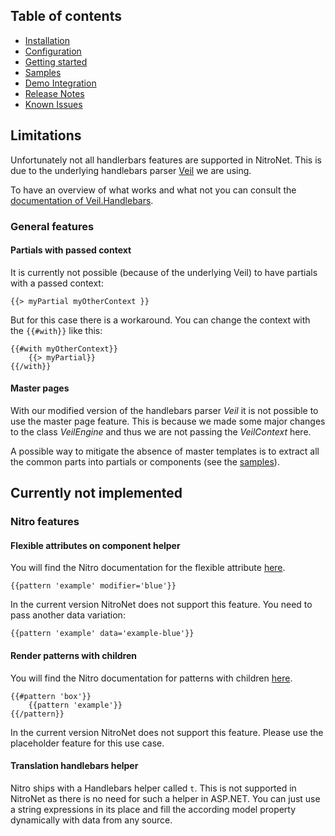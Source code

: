 ## Table of contents
- [Installation](installation.md)
- [Configuration](configuration.md)
- [Getting started](getting-started.md)
- [Samples](samples.md)
- [Demo Integration](https://github.com/namics/NitroNet.Demo)
- [Release Notes](https://github.com/namics/NitroNetSitecore/releases)
- [Known Issues](known-issues.md)

## Limitations
Unfortunately not all handlerbars features are supported in NitroNet. This is due to the underlying handlebars parser [Veil](https://github.com/csainty/Veil/tree/master/src/Veil.Handlebars) we are using.

To have an overview of what works and what not you can consult the [documentation of Veil.Handlebars](https://github.com/csainty/Veil/tree/master/src/Veil.Handlebars).

### General features

#### Partials with passed context
It is currently not possible (because of the underlying Veil) to have partials with a passed context:
```
{{> myPartial myOtherContext }}
```

But for this case there is a workaround. You can change the context with the `{{#with}}` like this:
```
{{#with myOtherContext}}
    {{> myPartial}}
{{/with}}
```

#### Master pages
With our modified version of the handlebars parser *Veil* it is not possible to use the master page feature. This is because we made some major changes to the class *VeilEngine* and thus we are not passing the *VeilContext* here.

A possible way to mitigate the absence of master templates is to extract all the common parts into partials or components (see the [samples](samples.md)).

## Currently not implemented

### Nitro features

#### Flexible attributes on component helper
You will find the Nitro documentation for the flexible attribute [here](https://github.com/namics/generator-nitro/blob/master/generators/app/templates/project/docs/nitro.md#render-patterns).

```
{{pattern 'example' modifier='blue'}}
```

In the current version NitroNet does not support this feature. You need to pass another data variation:
```
{{pattern 'example' data='example-blue'}}
```

#### Render patterns with children
You will find the Nitro documentation for patterns with children [here](https://github.com/namics/generator-nitro/blob/master/generators/app/templates/project/docs/nitro.md#render-patterns-with-children).

```
{{#pattern 'box'}}
    {{pattern 'example'}}
{{/pattern}}
```

In the current version NitroNet does not support this feature. Please use the placeholder feature for this use case.

#### Translation handlebars helper
Nitro ships with a Handlebars helper called `t`. This is not supported in NitroNet as there is no need for such a helper in ASP.NET. You can just use a string expressions in its place and fill the according model property dynamically with data from any source.